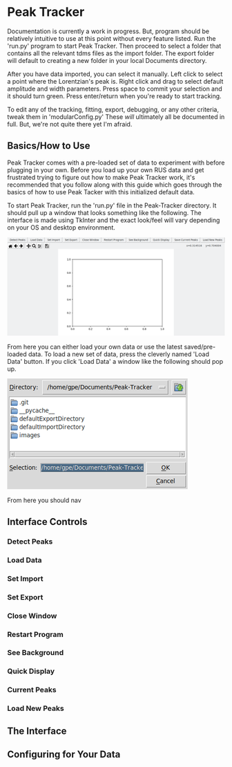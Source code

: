 # Peak Tracker

Documentation is currently a work in progress. But, program should be relatively intuitive to use at this point without every feature listed. Run the 'run.py' program to start Peak Tracker. Then proceed to select a folder that contains all the relevant tdms files as the import folder. The export folder will default to creating a new folder in your local Documents directory.

After you have data imported, you can select it manually. Left click to select a point where the Lorentzian's peak is. Right click and drag to select default amplitude and width parameters. Press space to commit your selection and it should turn green. Press enter/return when you're ready to start tracking.

To edit any of the tracking, fitting, export, debugging, or any other criteria, tweak them in 'modularConfig.py' These _will_ ultimately all be documented in full. But, we're not quite there yet I'm afraid.

## Basics/How to Use

Peak Tracker comes with a pre-loaded set of data to experiment with before plugging in your own. Before you load up your own RUS data and get frustrated trying to figure out how to make Peak Tracker work, it's recommended that you follow along with this guide which goes through the basics of how to use Peak Tacker with this initialized default data.

To start Peak Tracker, run the 'run.py' file in the Peak-Tracker directory. It should pull up a window that looks something like the following. The interface is made using TkInter and the exact look/feel will vary depending on your OS and desktop environment.

![Blank Window](https://raw.githubusercontent.com/GabePoel/Peak-Tracker/master/images/blankWindow.png)

From here you can either load your own data or use the latest saved/pre-loaded data. To load a new set of data, press the cleverly named 'Load Data' button. If you click 'Load Data' a window like the following should pop up.

![Directory Selection Window](https://raw.githubusercontent.com/GabePoel/Peak-Tracker/master/images/activeDirectory.png)

From here you should nav

## Interface Controls

### Detect Peaks

### Load Data

### Set Import

### Set Export

### Close Window

### Restart Program

### See Background

### Quick Display

### Current Peaks

### Load New Peaks

## The Interface

## Configuring for Your Data